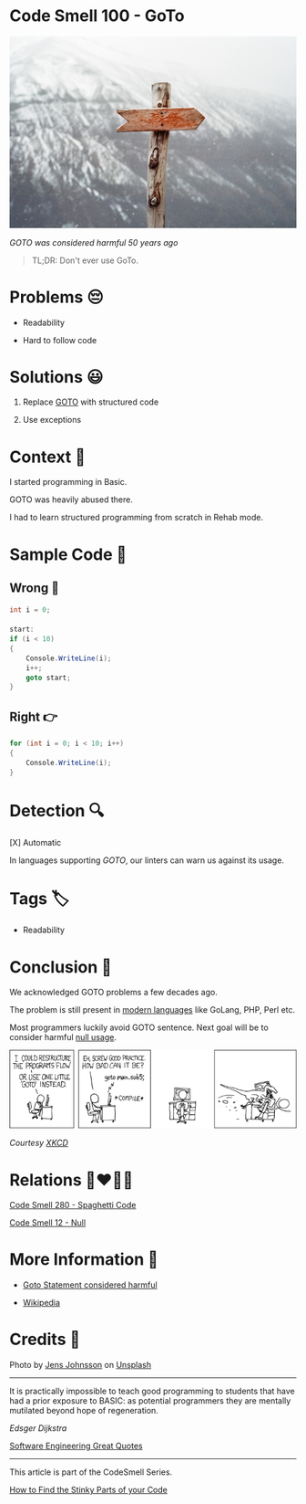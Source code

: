 # Code Smell 100 - GoTo

![Code Smell 100 - GoTo](Code%20Smell%20100%20-%20GoTo.jpg)

*GOTO was considered harmful 50 years ago*

> TL;DR: Don't ever use GoTo.

# Problems 😔 

- Readability

- Hard to follow code

# Solutions 😃

1. Replace [GOTO](https://en.wikipedia.org/wiki/Goto) with structured code

2. Use exceptions

# Context 💬

I started programming in Basic. 

GOTO was heavily abused there. 

I had to learn structured programming from scratch in Rehab mode.

# Sample Code 📖

## Wrong 🚫

<!-- [Gist Url](https://gist.github.com/mcsee/5d76fda8dfbe6f351e709baa00e0e61c) -->

```csharp
int i = 0;

start:
if (i < 10)
{
    Console.WriteLine(i);
    i++;
    goto start;
}
```

## Right 👉

<!-- [Gist Url](https://gist.github.com/mcsee/da74b8e901f234b6bc400c9a6e0b7725) -->

```csharp
for (int i = 0; i < 10; i++)
{
    Console.WriteLine(i);
}
```

# Detection 🔍

[X] Automatic 

In languages supporting *GOTO*, our linters can warn us against its usage.

# Tags 🏷️

- Readability

# Conclusion 🏁

We acknowledged GOTO problems a few decades ago.

The problem is still present in [modern languages](https://en.wikipedia.org/wiki/Goto) like GoLang, PHP, Perl etc.

Most programmers luckily avoid GOTO sentence. Next goal will be to consider harmful [null usage](https://github.com/mcsee/Software-Design-Articles/tree/main/Articles/Theory/Null%20-%20The%20Billion%20Dollar%20Mistake/readme.md).

![goto xkcd](goto%20xkcd.png)

*Courtesy [XKCD](https://xkcd.com/292/)*

# Relations 👩‍❤️‍💋‍👨

[Code Smell 280 - Spaghetti Code](https://github.com/mcsee/Software-Design-Articles/tree/main/Articles/Code%20Smells/Code%20Smell%20280%20-%20Spaghetti%20Code/readme.md)

[Code Smell 12 - Null](https://github.com/mcsee/Software-Design-Articles/tree/main/Articles/Code%20Smells/Code%20Smell%2012%20-%20Null/readme.md)

# More Information 📕

- [Goto Statement considered harmful](https://homepages.cwi.nl/~storm/teaching/reader/Dijkstra68.pdf)

- [Wikipedia](https://en.wikipedia.org/wiki/Goto)

# Credits 🙏

Photo by [Jens Johnsson](https://unsplash.com/@jens_johnsson) on [Unsplash](https://unsplash.com/s/photos/sign)  

* * *

It is practically impossible to teach good programming to students that have had a prior exposure to BASIC: as potential programmers they are mentally mutilated beyond hope of regeneration.

_Edsger Dijkstra_
 
[Software Engineering Great Quotes](https://github.com/mcsee/Software-Design-Articles/tree/main/Articles/Quotes/Software%20Engineering%20Great%20Quotes/readme.md)

* * *

This article is part of the CodeSmell Series.

[How to Find the Stinky Parts of your Code](https://github.com/mcsee/Software-Design-Articles/tree/main/Articles/Code%20Smells/How%20to%20Find%20the%20Stinky%20parts%20of%20your%20Code/readme.md)